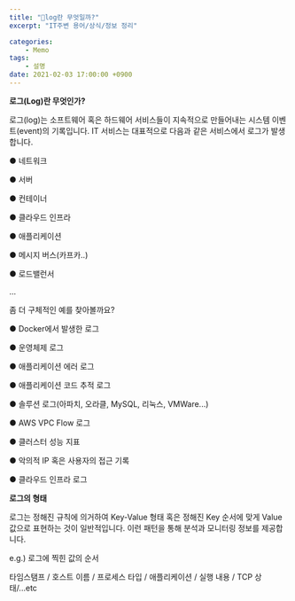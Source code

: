 ```yaml
---
title: "🤔log란 무엇일까?"
excerpt: "IT주변 용어/상식/정보 정리"

categories:
    - Memo
tags:
    - 설명
date: 2021-02-03 17:00:00 +0900
---
```


**로그(Log)란 무엇인가?**

로그(log)는 소프트웨어 혹은 하드웨어 서비스들이 지속적으로 만들어내는 시스템 이벤트(event)의 기록입니다. IT 서비스는 대표적으로 다음과 같은 서비스에서 로그가 발생합니다.

● 네트워크

● 서버

● 컨테이너

● 클라우드 인프라

● 애플리케이션

● 메시지 버스(카프카..)

● 로드밸런서

...

좀 더 구체적인 예를 찾아볼까요?

● Docker에서 발생한 로그

● 운영체제 로그

● 애플리케이션 에러 로그

● 애플리케이션 코드 추적 로그

● 솔루션 로그(아파치, 오라클, MySQL, 리눅스, VMWare...)

● AWS VPC Flow 로그

● 클러스터 성능 지표 

● 악의적 IP 혹은 사용자의 접근 기록

● 클라우드 인프라 로그

**로그의 형태**

로그는 정해진 규칙에 의거하여 Key-Value 형태 혹은 정해진 Key 순서에 맞게 Value 값으로 표현하는 것이 일반적입니다. 이런 패턴을 통해 분석과 모니터링 정보를 제공합니다.

e.g.) 로그에 찍힌 값의 순서

타임스탬프 / 호스트 이름 / 프로세스 타입 / 애플리케이션 / 실행 내용 / TCP 상태/...etc